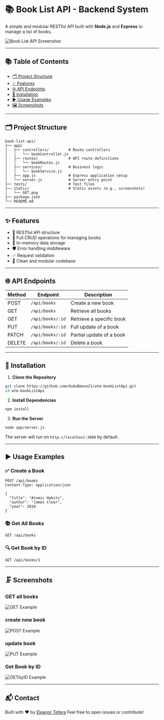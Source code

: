 # 📚 Book List API - Backend System

A simple and modular RESTful API built with **Node.js** and **Express** to manage a list of books.

![Book List API Screenshot](https://raw.githubusercontent.com/duduBmoon21/wtm-bookListApi/main/static/GET.png)

---

## 📚 Table of Contents

* [🗂 Project Structure](#-project-structure)
* [✨ Features](#-features)
* [🌐 API Endpoints](#-api-endpoints)
* [🔧 Installation](#-installation)
* [▶️ Usage Examples](#️-usage-examples)
* [🖼 Screenshots](#-screenshots)

---

## 🗂 Project Structure

```
book-list-api/
├── app/
│   ├── controllers/         # Route controllers
│   │   └── bookController.js
│   ├── routes/              # API route definitions
│   │   └── bookRoutes.js
│   ├── services/            # Business logic
│   │   └── bookService.js
│   ├── app.js               # Express application setup
│   └── server.js            # Server entry point
├── tests/                   # Test files
├── static/                  # Static assets (e.g., screenshots)
│   └── GET.png
├── package.json
└── README.md
```

---

## ✨ Features

* 📆 RESTful API structure
* 📝 Full CRUD operations for managing books
* 🧠 In-memory data storage
* 🛡 Error handling middleware
* ✅ Request validation
* 🧹 Clean and modular codebase

---

## 🌐 API Endpoints

| Method | Endpoint         | Description              |
| ------ | ---------------- | ------------------------ |
| POST   | `/api/books`     | Create a new book        |
| GET    | `/api/books`     | Retrieve all books       |
| GET    | `/api/books/:id` | Retrieve a specific book |
| PUT    | `/api/books/:id` | Full update of a book    |
| PATCH  | `/api/books/:id` | Partial update of a book |
| DELETE | `/api/books/:id` | Delete a book            |

---

## 🔧 Installation

1. **Clone the Repository**

```bash
git clone https://github.com/duduBmoon21/wtm-bookListApi.git
cd wtm-bookListApi
```

2. **Install Dependencies**

```bash
npm install
```

3. **Run the Server**

```bash
node app/server.js
```

The server will run on `http://localhost:3000` by default.

---

## ▶️ Usage Examples

### ✅ Create a Book

```http
POST /api/books
Content-Type: application/json

{
  "title": "Atomic Habits",
  "author": "James Clear",
  "year": 2018
}
```

### 📚 Get All Books

```http
GET /api/books
```

### 🔍 Get Book by ID

```http
GET /api/books/1
```

---

## 🗜 Screenshots

### GET all books

![GET Example](https://raw.githubusercontent.com/duduBmoon21/wtm-bookListApi/main/static/GET.png)

### create new book
![POST Example](https://raw.githubusercontent.com/duduBmoon21/wtm-bookListApi/main/static/POST.png)

### update book
![PUT Example](https://raw.githubusercontent.com/duduBmoon21/wtm-bookListApi/main/static/PUT.png)

### Get Book by ID
![GETbyID Example](https://raw.githubusercontent.com/duduBmoon21/wtm-bookListApi/main/static/GETbyId.png)

---

## 📬 Contact

Built with ❤️ by [Eleanor Tefera](https://github.com/duduBmoon21)
Feel free to open issues or contribute!
